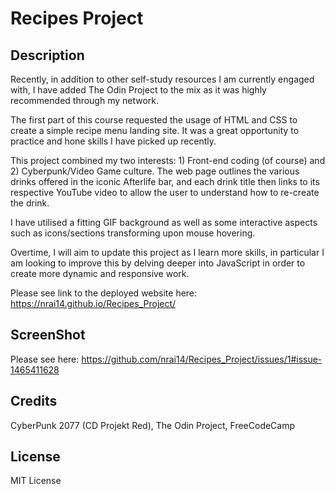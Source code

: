 # Recipes Project

## Description 

Recently, in addition to other self-study resources I am currently engaged with, I have added The Odin Project to the mix as it was highly recommended through my network. 

The first part of this course requested the usage of HTML and CSS to create a simple recipe menu landing site. It was a great opportunity to practice and hone skills I have picked up recently.

This project combined my two interests: 1) Front-end coding (of course) and 2) Cyberpunk/Video Game culture. The web page outlines the various drinks offered in the iconic Afterlife bar, and each drink title then links to its respective YouTube video to allow the user to understand how to re-create the drink. 

I have utilised a fitting GIF background as well as some interactive aspects such as icons/sections transforming upon mouse hovering. 

Overtime, I will aim to update this project as I learn more skills, in particular I am looking to improve this by delving deeper into JavaScript in order to create more dynamic and responsive work. 

Please see link to the deployed website here: https://nrai14.github.io/Recipes_Project/

## ScreenShot 

Please see here: https://github.com/nrai14/Recipes_Project/issues/1#issue-1465411628

## Credits 

CyberPunk 2077 (CD Projekt Red), The Odin Project, FreeCodeCamp

## License

MIT License 
